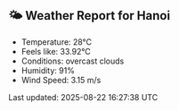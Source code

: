 <!-- WEATHER-START -->
## 🌤 Weather Report for Hanoi

- Temperature: 28°C
- Feels like: 33.92°C
- Conditions: overcast clouds
- Humidity: 91%
- Wind Speed: 3.15 m/s

Last updated: 2025-08-22 16:27:38 UTC
<!-- WEATHER-END -->
